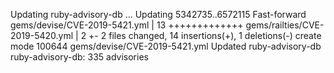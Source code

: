 Updating ruby-advisory-db ...
Updating 5342735..6572115
Fast-forward
 gems/devise/CVE-2019-5421.yml   |   13 +++++++++++++
 gems/railties/CVE-2019-5420.yml |    2 +-
 2 files changed, 14 insertions(+), 1 deletions(-)
 create mode 100644 gems/devise/CVE-2019-5421.yml
Updated ruby-advisory-db
ruby-advisory-db: 335 advisories
